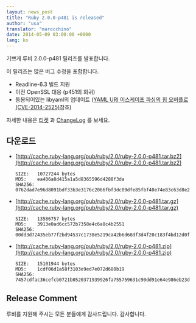 ```yaml
---
layout: news_post
title: "Ruby 2.0.0-p481 is released"
author: "usa"
translator: "marocchino"
date: 2014-05-09 03:00:00 +0000
lang: ko
---
```


기쁘게 루비 2.0.0-p481 릴리즈를 발표합니다.

이 릴리즈는 많은 버그 수정을 포함합니다.

* Readline-6.3 빌드 지원
* 이전 OpenSSL 대응 (p451의 회귀)
* 동봉되어있는 libyaml의 업데이트 ([YAML URI 이스케이프 파싱의 힙 오버플로 (CVE-2014-2525)](https://www.ruby-lang.org/ko/news/2014/03/29/heap-overflow-in-yaml-uri-escape-parsing-cve-2014-2525/)참조)

자세한 내용은 [티켓](https://bugs.ruby-lang.org/projects/ruby-200/issues?set_filter=1&amp;status_id=5)
과 [ChangeLog](http://svn.ruby-lang.org/repos/ruby/tags/v2_0_0_481/ChangeLog)
를 보세요.

## 다운로드

* [http://cache.ruby-lang.org/pub/ruby/2.0/ruby-2.0.0-p481.tar.bz2](http://cache.ruby-lang.org/pub/ruby/2.0/ruby-2.0.0-p481.tar.bz2)

      SIZE:   10727244 bytes
      MD5:    ea406a8d415a1a5d8365596d4288f3da
      SHA256: 0762dad7e96d8091bdf33b3e3176c2066fbf3dc09dfe85fbf40e74e83c63d8e2

* [http://cache.ruby-lang.org/pub/ruby/2.0/ruby-2.0.0-p481.tar.gz](http://cache.ruby-lang.org/pub/ruby/2.0/ruby-2.0.0-p481.tar.gz)

      SIZE:   13586757 bytes
      MD5:    3913e0ad6cc572b7358e4c6a8c4b2551
      SHA256: 00dd3d72435eb77f2bd94537c1738e5219ca42b6d68df3d4f20c183f4bd12d0f

* [http://cache.ruby-lang.org/pub/ruby/2.0/ruby-2.0.0-p481.zip](http://cache.ruby-lang.org/pub/ruby/2.0/ruby-2.0.0-p481.zip)

      SIZE:   15101944 bytes
      MD5:    1cdf06d1a58f3103e9ed7e072d680b19
      SHA256: 7457cdfac36cefcb0721b0520371939926fa755759631c90dd91e64e986eb23d

## Release Comment

루비를 지원해 주시는 모든 분들에게 감사드립니다.
감사합니다.
